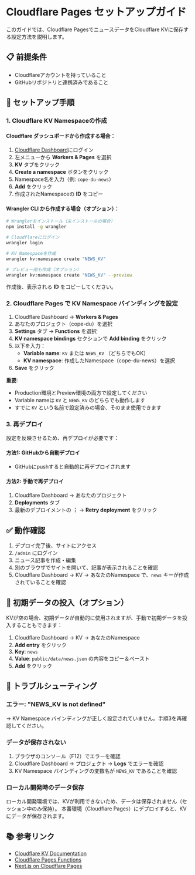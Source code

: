 # Cloudflare Pages セットアップガイド

このガイドでは、Cloudflare PagesでニュースデータをCloudflare KVに保存する設定方法を説明します。

## 📋 前提条件

- Cloudflareアカウントを持っていること
- GitHubリポジトリと連携済みであること

## 🚀 セットアップ手順

### 1. Cloudflare KV Namespaceの作成

#### Cloudflare ダッシュボードから作成する場合：

1. [Cloudflare Dashboard](https://dash.cloudflare.com/)にログイン
2. 左メニューから **Workers & Pages** を選択
3. **KV** タブをクリック
4. **Create a namespace** ボタンをクリック
5. Namespace名を入力（例: `cope-du-news`）
6. **Add** をクリック
7. 作成されたNamespaceの **ID** をコピー

#### Wrangler CLI から作成する場合（オプション）：

```bash
# Wranglerをインストール（未インストールの場合）
npm install -g wrangler

# Cloudflareにログイン
wrangler login

# KV Namespaceを作成
wrangler kv:namespace create "NEWS_KV"

# プレビュー用も作成（オプション）
wrangler kv:namespace create "NEWS_KV" --preview
```

作成後、表示される **ID** をコピーしてください。

### 2. Cloudflare Pages で KV Namespace バインディングを設定

1. Cloudflare Dashboard → **Workers & Pages**
2. あなたのプロジェクト（cope-du）を選択
3. **Settings** タブ → **Functions** を選択
4. **KV namespace bindings** セクションで **Add binding** をクリック
5. 以下を入力：
   - **Variable name**: `KV` または `NEWS_KV` （どちらでもOK）
   - **KV namespace**: 作成したNamespace（cope-du-news）を選択
6. **Save** をクリック

**重要**: 
- Production環境とPreview環境の両方で設定してください
- Variable nameは `KV` と `NEWS_KV` のどちらでも動作します
- すでに `KV` という名前で設定済みの場合、そのまま使用できます

### 3. 再デプロイ

設定を反映させるため、再デプロイが必要です：

#### 方法1: GitHubから自動デプロイ
- GitHubにpushすると自動的に再デプロイされます

#### 方法2: 手動で再デプロイ
1. Cloudflare Dashboard → あなたのプロジェクト
2. **Deployments** タブ
3. 最新のデプロイメントの **⋮** → **Retry deployment** をクリック

## ✅ 動作確認

1. デプロイ完了後、サイトにアクセス
2. `/admin` にログイン
3. ニュース記事を作成・編集
4. 別のブラウザでサイトを開いて、記事が表示されることを確認
5. Cloudflare Dashboard → KV → あなたのNamespace で、`news` キーが作成されていることを確認

## 📝 初期データの投入（オプション）

KVが空の場合、初期データが自動的に使用されますが、手動で初期データを投入することもできます：

1. Cloudflare Dashboard → KV → あなたのNamespace
2. **Add entry** をクリック
3. **Key**: `news`
4. **Value**: `public/data/news.json` の内容をコピー＆ペースト
5. **Add** をクリック

## 🔧 トラブルシューティング

### エラー: "NEWS_KV is not defined"

→ KV Namespace バインディングが正しく設定されていません。手順3を再確認してください。

### データが保存されない

1. ブラウザのコンソール（F12）でエラーを確認
2. Cloudflare Dashboard → プロジェクト → **Logs** でエラーを確認
3. KV Namespace バインディングの変数名が `NEWS_KV` であることを確認

### ローカル開発時のデータ保存

ローカル開発環境では、KVが利用できないため、データは保存されません（セッション中のみ保持）。
本番環境（Cloudflare Pages）にデプロイすると、KVにデータが保存されます。

## 📚 参考リンク

- [Cloudflare KV Documentation](https://developers.cloudflare.com/kv/)
- [Cloudflare Pages Functions](https://developers.cloudflare.com/pages/functions/)
- [Next.js on Cloudflare Pages](https://developers.cloudflare.com/pages/framework-guides/nextjs/)

